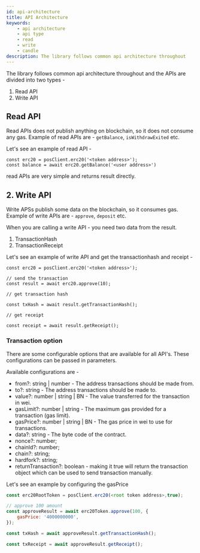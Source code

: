 ```yaml
---
id: api-architecture
title: API Architecture
keywords: 
    - api architecture
    - api type
    - read
    - write
    - candle
description: The library follows common api architecture throughout
---
```


The library follows common api architecture throughout and the APIs are divided into two types -

1. Read API
2. Write API

## Read API

Read APIs does not publish anything on blockchain, so it does not consume any gas. Example of read APIs are - `getBalance`, `isWithdrawExited` etc.

Let's see an example of read API -

```
const erc20 = posClient.erc20('<token address>');
const balance = await erc20.getBalance('<user address>')
```

read APIs are very simple and returns result directly.

## 2. Write API

Write APSs publish some data on the blockchain, so it consumes gas. Example of write APIs are - `approve`, `deposit` etc.

When you are calling a write API - you need two data from the result.

1. TransactionHash
2. TransactionReceipt

Let's see an example of write API and get the transactionhash and receipt -

```
const erc20 = posClient.erc20('<token address>');

// send the transaction
const result = await erc20.approve(10);

// get transaction hash

const txHash = await result.getTransactionHash();

// get receipt

const receipt = await result.getReceipt();

```

### Transaction option

There are some configurable options that are available for all API's. These configurations can be passed in parameters.

Available configurations are -

- from?: string | number - The address transactions should be made from.
- to?: string - The address transactions should be made to.
- value?: number | string | BN - The value transferred for the transaction in wei.
- gasLimit?: number | string - The maximum gas provided for a transaction (gas limit).
- gasPrice?: number | string | BN - The gas price in wei to use for transactions.
- data?: string - The byte code of the contract.
- nonce?: number;
- chainId?: number;
- chain?: string;
- hardfork?: string;
- returnTransaction?: boolean - making it true will return the transaction object which can be used to send transaction manually.

Let's see an example by configuring the gasPrice 

```js
const erc20RootToken = posClient.erc20(<root token address>,true);

// approve 100 amount
const approveResult = await erc20Token.approve(100, {
    gasPrice: '4000000000',
});

const txHash = await approveResult.getTransactionHash();

const txReceipt = await approveResult.getReceipt();

```
